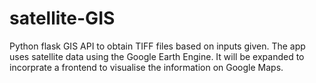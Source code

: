 # satellite-GIS
Python flask GIS API to obtain TIFF files based on inputs given. The app uses satellite data using the Google Earth Engine. It will be expanded to incorprate a frontend to visualise the information on Google Maps.
